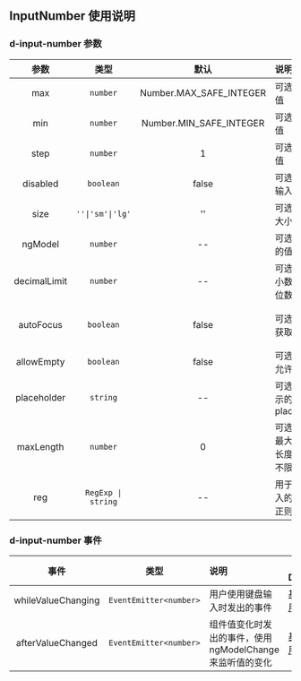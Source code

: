 ## InputNumber 使用说明

### d-input-number 参数

|     参数     |        类型        | 默认  | 说明                                 | 跳转 Demo                                                          |
| :----------: | :----------------: | :---: | :---------------------------------- | ------------------------------------------------------------------ |
|     max      |      `number`      | Number.MAX_SAFE_INTEGER | 可选，最大值       | [基本用法](/components/input-number/demo#number-basic)                 |
|     min      |      `number`      | Number.MIN_SAFE_INTEGER | 可选，最小值       | [基本用法](/components/input-number/demo#number-basic)                 |
|     step     |      `number`      |   1   | 可选，步进值                         | [基本用法](/components/input-number/demo#number-basic)                 |
|   disabled   |     `boolean`      | false | 可选，禁止输入态开关                  | [禁止输入态](/components/input-number/demo#number-disabled)              |
|     size     |  `''\|'sm'\|'lg'`  |  ''   | 可选，组件大小                       | [基本用法](/components/input-number/demo#number-basic)                 |
|   ngModel    |      `number`      |  --   | 可选，组件的值                       | [基本用法](/components/input-number/demo#number-basic)                 |
| decimalLimit |      `number`      |  --   | 可选，限制小数点后的位数              | [限制小数和自动获取焦点](/components/input-number/demo##decimal-limit-auto-focus) |
|  autoFocus   |     `boolean`      | false | 可选，自动获取焦点                   | [限制小数和自动获取焦点](/components/input-number/demo##decimal-limit-auto-focus) |
|  allowEmpty  |     `boolean`      | false | 可选，是否允许值为空                  | [允许空值](/components/input-number/demo#number-empty)                 |
| placeholder  |      `string`      |  --   | 可选，要显示的 placeholder           | [placeholder和maxLength](/components/input-number/demo#number-placeholder-maxlength) |
|  maxLength   |      `number`      |   0   | 可选，限制最大输入的长度，0 为不限制   | [placeholder和maxLength](/components/input-number/demo#number-placeholder-maxlength) |
|     reg      | `RegExp \| string` |  --   | 用于限制输入的正则或正则字符串         | [正则限制](/components/input-number/demo#number-reg)                   |

### d-input-number 事件

|        事件        |          类型          | 说明                                                      | 跳转 Demo                                          |
| :----------------: | :--------------------: | :-------------------------------------------------------- | -------------------------------------------------- |
| whileValueChanging | `EventEmitter<number>` | 用户使用键盘输入时发出的事件                              | [基本用法](/components/input-number/demo#number-basic) |
| afterValueChanged  | `EventEmitter<number>` | 组件值变化时发出的事件，使用 ngModelChange 来监听值的变化 | [基本用法](/components/input-number/demo#number-basic) |
